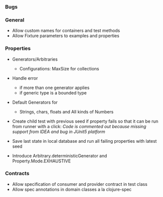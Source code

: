 ### Bugs

### General

- Allow custom names for containers and test methods
- Allow Fixture parameters to examples and properties

### Properties

- Generators/Arbitraries
  - Configurations: MaxSize for collections 
- Handle error 
  - if more than one generator applies
  - if generic type is a bounded type
- Default Generators for
  - Strings, chars, floats and All kinds of Numbers
- Create child test with previous seed if property fails so that it can be run from runner with a click:
  _Code is commented out because missing support from IDEA and bug in JUnit5 platform_

- Save last state in local database and run all failing properties with 
  latest seed

- Introduce Arbitrary.deterministicGenerator and Property.Mode.EXHAUSTIVE

### Contracts

- Allow specification of consumer and provider contract in test class
- Allow spec annotations in domain classes a la clojure-spec
